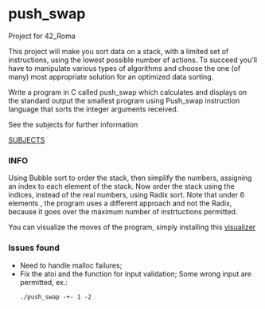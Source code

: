 # push_swap
Project for 42_Roma

This project will make you sort data on a stack, with a limited set of instructions, using the lowest possible number of actions.
To succeed you’ll have to manipulate various types of algorithms and choose the one (of many) most appropriate solution for an optimized data sorting.

Write a program in C called push_swap which calculates and displays on the standard output the smallest program using Push_swap instruction language that sorts the integer arguments received.

See the subjects for further information

[SUBJECTS](Resources/en.subject.pdf)

### INFO

Using Bubble sort to order the stack, then simplify the numbers, assigning an index to each element of the stack.
Now order the stack using the indices, instead of the real numbers, using Radix sort.
Note that under 6 elements , the program uses a different approach and not the Radix, because it goes over the maximum number of instrtuctions permitted.

You can visualize the moves of the program, simply installing this [visualizer](https://github.com/o-reo/push_swap_visualizer)

### Issues found

- Need to handle malloc failures;
- Fix the atoi and the function for input validation;
  Some wrong input are permitted, ex.:
  ```
  ./push_swap -+- 1 -2
  ```
